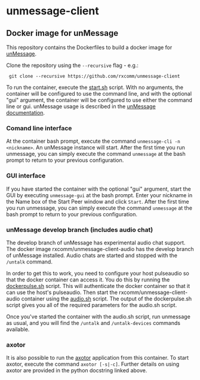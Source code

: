 # unmessage-client

## Docker image for unMessage

This repository contains the Dockerfiles to build a docker image
for [unMessage](https://github.com/AnemoneLabs/unmessage).

Clone the repository using the ```--recursive``` flag - e.g.:

     git clone --recursive https://github.com/rxcomm/unmessage-client

To run the container, execute the [start.sh](util/start.sh) script. With no arguments,
the container will be configured to use the command line, and with the optional "gui"
argument, the container will be configured to use either the command line or gui.
unMessage usage is described in the
[unMessage documentation](https://unmessage.readthedocs.io/en/latest/).

### Comand line interface

At the container bash prompt, execute the command ```unmessage-cli -n <nickname>```.
An unMessage instance will start. After the first time you run unmessage, you can
simply execute the command ```unmessage``` at the bash prompt to return to your
previous configuration.

### GUI interface

If you have started the container with the optional "gui" argument, start the GUI
by executing ```unmessage-gui``` at the bash prompt. Enter your nickname in the Name
box of the Start Peer window and click ```Start```. After the first time you run
unmessage, you can simply execute the command ```unmessage``` at the bash prompt
to return to your previous configuration.

### unMessage develop branch (includes audio chat)

The develop branch of unMessage has experimental audio chat support. The
docker image rxcomm/unmessage-client-audio has the develop branch of
unMessage installed. Audio chats are started and stopped with the ```/untalk```
command.

In order to get this to work, you need to configure your host pulseaudio so
that the docker container can access it. You do this by running the
[dockerpulse.sh](util/dockerpulse.sh) script. This will authenticate the
docker container so that it can use the host's pulseaudio. Then start
the rxcomm/unmessage-client-audio container using the [audio.sh](util/audio.sh)
script. The output of the dockerpulse.sh script gives you all of the
required parameters for the audio.sh script.

Once you've started the container with the audio.sh script, run unmessage
as usual, and you will find the ```/untalk``` and ```/untalk-devices``` commands
available.

### axotor

It is also possible to run the
[axotor](https://github.com/rxcomm/pyaxo/blob/master/examples/axotor.py)
application from this container. To start axotor, execute the command
```axotor [-s|-c]```. Further details on using axotor are provided in
the python docstring linked above.
